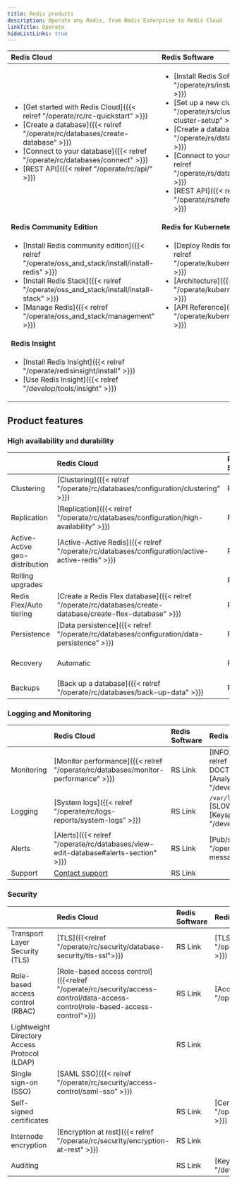 ```yaml
---
title: Redis products
description: Operate any Redis, from Redis Enterprise to Redis Cloud
linkTitle: Operate
hideListLinks: true
---
```


| <div class="h-3 w-3 rounded-md border border-redis-pen-600 inline-block mr-1" style="background-color: #80DBFF"></div> Redis Cloud | <div class="h-3 w-3 rounded-md border border-redis-pen-600 inline-block mr-1" style="background-color: #DCFF1E"></div> Redis Software |
|:-----------|:--------------|
| <ul><li> [Get started with Redis Cloud]({{< relref "/operate/rc/rc-quickstart" >}}) </li><li> [Create a database]({{< relref "/operate/rc/databases/create-database" >}}) </li><li> [Connect to your database]({{< relref "/operate/rc/databases/connect" >}}) </li><li>[REST API]({{< relref "/operate/rc/api/" >}})</li></ul> | <ul><li> [Install Redis Software]({{< relref "/operate/rs/installing-upgrading" >}}) </li><li> [Set up a new cluster]({{< relref "/operate/rs/clusters/new-cluster-setup" >}}) </li><li> [Create a database]({{< relref "/operate/rs/databases/create" >}}) </li><li> [Connect to your database]({{< relref "/operate/rs/databases/create" >}}) </li><li>[REST API]({{< relref "/operate/rs/references/rest-api/" >}})</li></ul> |
| <div class="h-3 w-3 rounded-md border border-redis-pen-600 inline-block mr-1" style="background-color: #C795E3"></div> **Redis Community Edition** | <div class="h-3 w-3 rounded-md border border-redis-pen-600 inline-block mr-1" style="background-color: #8A99A0"></div> **Redis for Kubernetes** |
| <ul><li> [Install Redis community edition]({{< relref "/operate/oss_and_stack/install/install-redis" >}}) </li><li> [Install Redis Stack]({{< relref "/operate/oss_and_stack/install/install-stack" >}}) </li><li> [Manage Redis]({{< relref "/operate/oss_and_stack/management" >}}) </li></ul> | <ul><li> [Deploy Redis for Kubernetes]({{< relref "/operate/kubernetes/deployment" >}}) </li><li> [Architecture]({{< relref "/operate/kubernetes/architecture" >}}) </li><li> [API Reference]({{< relref "/operate/kubernetes/reference" >}}) </li></ul> |
| <div class="h-3 w-3 rounded-md border border-redis-pen-600 inline-block mr-1" style="background-color: #FD4439"></div> **Redis Insight** | |
| <ul><li> [Install Redis Insight]({{< relref "/operate/redisinsight/install" >}}) </li><li> [Use Redis Insight]({{< relref "/develop/tools/insight" >}}) </li></ul> | |

## Product features

### High availability and durability

<!-- | Feature | RC        | RS         | CE       | K8s          | -->
| | <nobr><div class="h-3 w-3 rounded-md border border-redis-pen-600 inline-block mr-1" style="background-color: #80DBFF"></div> Redis</nobr> Cloud | <nobr><div class="h-3 w-3 rounded-md border border-redis-pen-600 inline-block mr-1" style="background-color: #DCFF1E"></div> Redis</nobr> Software | <nobr><div class="h-3 w-3 rounded-md border border-redis-pen-600 inline-block mr-1" style="background-color: #C795E3"></div> Redis</nobr> Community Edition | <nobr><div class="h-3 w-3 rounded-md border border-redis-pen-600 inline-block mr-1" style="background-color: #8A99A0"></div> Redis for</nobr> Kubernetes |
|:-----------|:--------------|:-----------|:--------------|:--------------|
| Clustering | [Clustering]({{< relref "/operate/rc/databases/configuration/clustering" >}}) | RS Link | [Scale with Redis Cluster]({{< relref "/operate/oss_and_stack/management/scaling" >}}) | K8s Link |
| Replication | [Replication]({{< relref "/operate/rc/databases/configuration/high-availability" >}}) | RS Link | [Replication]({{< relref "/operate/oss_and_stack/management/replication" >}}) | K8s Link |
| Active-Active geo-distribution | [Active-Active Redis]({{< relref "/operate/rc/databases/configuration/active-active-redis" >}}) | RS Link |  | K8s Link |
| Rolling upgrades | | RS Link |  | K8s Link |
| Redis Flex/Auto tiering | [Create a Redis Flex database]({{< relref "/operate/rc/databases/create-database/create-flex-database" >}}) | RS Link |  | K8s Link |
| Persistence | [Data persistence]({{< relref "/operate/rc/databases/configuration/data-persistence" >}}) | RS Link | [Persistence]({{< relref "/operate/oss_and_stack/management/replication" >}}) | K8s Link |
| Recovery | Automatic | RS Link | [Manual failover]({{< relref "/operate/oss_and_stack/management/scaling#manual-failover" >}}) | K8s Link |
| Backups | [Back up a database]({{< relref "/operate/rc/databases/back-up-data" >}}) | RS Link | [Persistence]({{< relref "/operate/oss_and_stack/management/replication" >}}) | K8s Link |


### Logging and Monitoring

<!-- | Feature | RC        | RS         | CE       | K8s          | -->
| | <nobr><div class="h-3 w-3 rounded-md border border-redis-pen-600 inline-block mr-1" style="background-color: #80DBFF"></div> Redis</nobr> Cloud | <nobr><div class="h-3 w-3 rounded-md border border-redis-pen-600 inline-block mr-1" style="background-color: #DCFF1E"></div> Redis</nobr> Software | <nobr><div class="h-3 w-3 rounded-md border border-redis-pen-600 inline-block mr-1" style="background-color: #C795E3"></div> Redis</nobr> Community Edition | <nobr><div class="h-3 w-3 rounded-md border border-redis-pen-600 inline-block mr-1" style="background-color: #8A99A0"></div> Redis for</nobr> Kubernetes |
|:-----------|:--------------|:-----------|:--------------|:--------------|
| Monitoring | [Monitor performance]({{< relref "/operate/rc/databases/monitor-performance" >}}) | RS Link | [INFO]({{< relref "/commands/info" >}}), [MONITOR]({{< relref "/commands/monitor" >}}), and [LATENCY DOCTOR]({{< relref "/commands/latency-doctor" >}})<br/>[Analysis with Redis Insight]({{< relref "/develop/tools/insight#database-analysis" >}}) | K8s Link |
| Logging | [System logs]({{< relref "/operate/rc/logs-reports/system-logs" >}}) | RS Link | `/var/log/redis/redis.log`<br/>[SLOWLOG]({{< relref "/commands/slowlog" >}})<br/>[Keyspace notifications]({{< relref "/develop/use/keyspace-notifications" >}}) | K8s Link |
| Alerts | [Alerts]({{< relref "/operate/rc/databases/view-edit-database#alerts-section" >}}) | RS Link | [Pub/sub with Redis Sentinel]({{< relref "/operate/oss_and_stack/management/sentinel#pubsub-messages" >}}) | K8s Link |
| Support | [Contact support](https://redis.io/support/) | RS Link |  | K8s Link |

### Security

<!-- | Feature | RC        | RS         | CE       | K8s          | -->
| | <nobr><div class="h-3 w-3 rounded-md border border-redis-pen-600 inline-block mr-1" style="background-color: #80DBFF"></div> Redis</nobr> Cloud | <nobr><div class="h-3 w-3 rounded-md border border-redis-pen-600 inline-block mr-1" style="background-color: #DCFF1E"></div> Redis</nobr> Software | <nobr><div class="h-3 w-3 rounded-md border border-redis-pen-600 inline-block mr-1" style="background-color: #C795E3"></div> Redis</nobr> Community Edition | <nobr><div class="h-3 w-3 rounded-md border border-redis-pen-600 inline-block mr-1" style="background-color: #8A99A0"></div> Redis for</nobr> Kubernetes |
|:-----------|:--------------|:-----------|:--------------|:--------------|
| Transport Layer Security (TLS) | [TLS]({{<relref "/operate/rc/security/database-security/tls-ssl">}}) | RS Link | [TLS]({{< relref "/operate/oss_and_stack/management/security/encryption" >}}) | K8s Link |
| Role-based access control (RBAC) | [Role-based access control]({{<relref "/operate/rc/security/access-control/data-access-control/role-based-access-control">}}) | RS Link | [Access control list]({{< relref "/operate/oss_and_stack/management/security/acl" >}}) | K8s Link |
| Lightweight Directory Access Protocol (LDAP) |  | RS Link |  | K8s Link |
| Single sign-on (SSO) | [SAML SSO]({{< relref "/operate/rc/security/access-control/saml-sso" >}}) |  |  |  |
| Self-signed certificates |  | RS Link | [Certificate configuration]({{< relref "/operate/oss_and_stack/management/security/encryption" >}}) | K8s Link |
| Internode encryption | [Encryption at rest]({{< relref "/operate/rc/security/encryption-at-rest" >}}) | RS Link |  | K8s Link |
| Auditing |  | RS Link | [Keyspace notifications]({{< relref "/develop/use/keyspace-notifications" >}}) | K8s Link |

